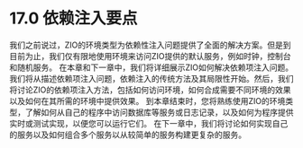 # 17.0 依赖注入要点
我们之前说过，ZIO的环境类型为依赖性注入问题提供了全面的解决方案。但是到目前为止，我们仅有限地使用环境来访问ZIO提供的默认服务，例如时钟，控制台和随机服务。
在本章和下一章中，我们将详细展示ZIO如何解决依赖项注入问题。
我们将从描述依赖项注入问题，依赖注入的传统方法及其局限性开始。然后，我们将讨论ZIO的依赖项注入方法，包括如何访问环境，如何合成需要不同环境的效果以及如何在其所需的环境中提供效果。
到本章结束时，您将熟练使用ZIO的环境类型，了解如何从自己的程序中访问数据库等服务或日志记录，以及如何为程序提供实时或测试实现，以便您可以运行它们。
在下一章中，我们将讨论如何实现自己的服务以及如何组合多个服务以从较简单的服务构建更复杂的服务。